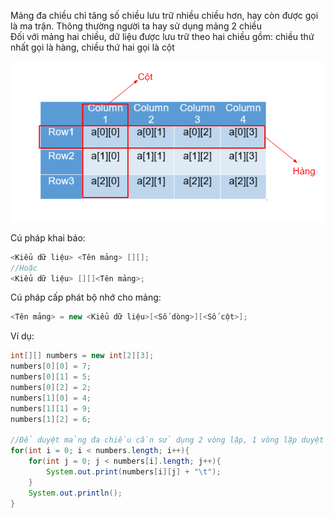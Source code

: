 Mảng đa chiều chỉ tăng số chiều lưu trữ nhiều chiều hơn, hay còn được gọi là ma trận. Thông thường người ta hay sử dụng mảng 2 chiều   
Đối với mảng hai chiều, dữ liệu được lưu trữ theo hai chiều gồm: chiều thứ nhất gọi là hàng, chiều thứ hai gọi là cột  

![image](../image/array_2.png)  

Cú pháp khai báo:  
```java
<Kiểu dữ liệu> <Tên mảng> [][];
//Hoặc  
<Kiểu dữ liệu> [][]<Tên mảng>;
```  

Cú pháp cấp phát bộ nhớ cho mảng:  
```java
<Tên mảng> = new <Kiểu dữ liệu>[<Số dòng>][<Số cột>];  
```

Ví dụ:  
```java
int[][] numbers = new int[2][3];
numbers[0][0] = 7;
numbers[0][1] = 5;
numbers[0][2] = 2;
numbers[1][0] = 4;
numbers[1][1] = 9;
numbers[1][2] = 6;

//Để duyệt mảng đa chiều cần sử dụng 2 vòng lặp, 1 vòng lặp duyệt hàng và một vòng lặp duyệt cột
for(int i = 0; i < numbers.length; i++){
    for(int j = 0; j < numbers[i].length; j++){
        System.out.print(numbers[i][j] + "\t");
    }
    System.out.println();
}
```